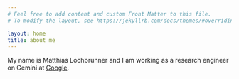 ```yaml
---
# Feel free to add content and custom Front Matter to this file.
# To modify the layout, see https://jekyllrb.com/docs/themes/#overriding-theme-defaults

layout: home
title: about me
---
```



My name is Matthias Lochbrunner and I am working as a research engineer on Gemini at [Google](http://deepmind.google/technologies/gemini).